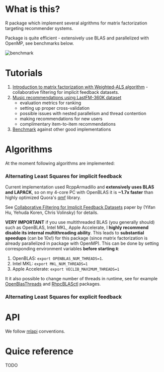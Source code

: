 # What is this?

R package which implement several algrithms for matrix factorization targeting recommender systems. 

Package is quite efficient - extensively use BLAS and parallelized with OpenMP, see benchmarks below.

![benchmark](https://github.com/dselivanov/bench-wals/raw/master/img/wals-bench.png)

# Tutorials

1. [Introduction to matrix factorization with Weighted-ALS algorithm](http://dsnotes.com/post/2017-05-28-matrix-factorization-for-recommender-systems/) - collaborative filtering for implicit feedback datasets.
1. [Music recommendations using LastFM-360K dataset](http://dsnotes.com/post/2017-06-28-matrix-factorization-for-recommender-systems-part-2/)
    * evaluation metrics for ranking
    * setting up proper cross-validation
    * possible issues with nested parallelism and thread contention
    * making recommendations for new users
    * complimentary item-to-item recommendations
1. [Benchmark](http://dsnotes.com/post/2017-07-10-bench-wrmf/) against other good implementations

# Algorithms

At the moment following algorithms are implemented:

### Alternating Least Squares for implicit feedback

Current implementation used RcppArmadillo and  **extensively uses BLAS and LAPACK**, so on my 4-core PC with OpenBLAS it is **~1.7x faster** than highly optimized Quora's [qmf](https://github.com/quora/qmf) library.

See [Collaborative Filtering for Implicit Feedback Datasets](http://yifanhu.net/PUB/cf.pdf) paper by (Yifan Hu, Yehuda Koren, Chris Volinsky) for details.  

**VERY IMPORTANT** if you use multithreaded BLAS (you generally should) such as OpenBLAS, Intel MKL, Apple Accelerate, I **highly recommend disable its internal multithreading ability**. This leads to **substantial speedups** (can be 10x!) for this package (since matrix factorization is already parallelized in package with OpenMP). This can be done by setting corresponding environment variables **before starting `R`**:

1. OpenBLAS: `export OPENBLAS_NUM_THREADS=1`.
1. Intel MKL: `export MKL_NUM_THREADS=1`
1. Apple Accelerate: `export VECLIB_MAXIMUM_THREADS=1`

It it also possible to change number of threads in runtime, see for example [OpenBlasThreads](https://github.com/rundel/OpenBlasThreads) and [RhpcBLASctl](https://cran.r-project.org/web/packages/RhpcBLASctl/index.html) packages.

### Alternating Least Squares for explicit feedback

# API

We follow [mlapi](https://github.com/dselivanov/mlapi) conventions.

# Quice reference

TODO
